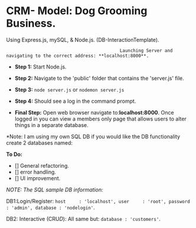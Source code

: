 # CRM- Model: Dog Grooming Business. 
Using Express.js, mySQL, & Node.js.
(DB-InteractionTemplate).



                                               Launching Server and navigating to the correct address: **localhost:8000**.
- **Step 1:**
Start Node.js.

- **Step 2:**
Navigate to the 'public' folder that contains the 'server.js' file.

- **Step 3:**
`node server.js`
or
`nodemon server.js`

- **Step 4:**
Should see a log in the command prompt.

- **Final Step:**
Open web browser navigate to:**localhost:8000**.
Once logged in you can view a members only page that allows users to alter things in a separate database.

*Note: I am using my own SQL DB if you would like the DB functionality create 2 databases named: 

**To Do:**
- [] General refactoring.
- [] error handling.
- [] UI improvement.

*NOTE: The SQL sample DB information:*

DB1:Login/Register:
`host     : 'localhost',
	user     : 'root',
	password : 'admin',
	database : 'nodelogin'`.

DB2: Interactive (CRU*D*):
  All same but:
   `database : 'customers'`.
  
